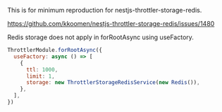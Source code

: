 This is for minimum reproduction for nestjs-throttler-storage-redis.

https://github.com/kkoomen/nestjs-throttler-storage-redis/issues/1480

Redis storage does not apply in forRootAsync using useFactory.
```javascript
ThrottlerModule.forRootAsync({
  useFactory: async () => [
    {
      ttl: 1000,
      limit: 1,
      storage: new ThrottlerStorageRedisService(new Redis()),
    },
  ],
})
```
